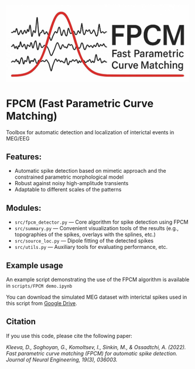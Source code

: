 <p align="left">
  <img src="logo/logo_new.jpg" alt="FPCM logo" width="500"/>
</p>

# FPCM (Fast Parametric Curve Matching)
Toolbox for automatic detection and localization of interictal events in MEG/EEG

## Features:
- Automatic spike detection based on mimetic approach and the constrained parametric morphological model
- Robust against noisy high-amplitude transients
- Adaptable to different scales of the patterns

## Modules:
- `src/fpcm_detector.py` — Core algorithm for spike detection using FPCM
- `src/summary.py` — Convenient visualization tools of the results (e.g., topographies of the spikes, overlays with the splines, etc.)
- `src/source_loc.py` — Dipole fitting of the detected spikes
- `src/utils.py` — Auxiliary tools for evaluating performance, etc.

## Example usage
An example script demonstrating the use of the FPCM algorithm is available in `scripts/FPCM demo.ipynb`

You can download the simulated MEG dataset with interictal spikes used in this script from [Google Drive](https://drive.google.com/file/d/1MHGGDDmAxTF1qWi7Og86pMRp1SrorUzq/view?usp=share_link). 

## Citation
If you use this code, please cite the following paper:

*Kleeva, D., Soghoyan, G., Komoltsev, I., Sinkin, M., & Ossadtchi, A. (2022). Fast parametric curve matching (FPCM) for automatic spike detection. Journal of Neural Engineering, 19(3), 036003.* 
